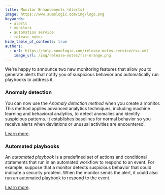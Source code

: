```yaml
---
title: Monitor Enhancements (Alerts)
image: https://www.sumologic.com/img/logo.svg
keywords:
  - alerts
  - monitors
  - automation service
  - release notes
hide_table_of_contents: true
authors:
  - url: https://help.sumologic.com/release-notes-service/rss.xml
    image_url: /img/release-notes/rss-orange.png
---
```


We're happy to announce two new monitoring features that allow you to generate alerts that notify you of suspicious behavior and automatically run playbooks to address it.

### Anomaly detection

You can now use the *Anomaly detection method* when you create a monitor. This method applies advanced analytics techniques, including machine learning and behavioral analytics, to detect anomalies and identify suspicious patterns. It establishes baselines for normal behavior so you receive alerts when deviations or unusual activities are encountered. 

[Learn more](/docs/alerts/monitors/create-monitor/#select-monitor-type-and-detection-method).

### Automated playbooks

 An *automated playbook* is a predefined set of actions and conditional statements that run in an automated workflow to respond to an event. For example, suppose that a monitor detects suspicious behavior that could indicate a security problem. When the monitor sends the alert, it could also run an automated playbook to respond to the event.

 [Learn more](/docs/alerts/monitors/use-playbooks-with-monitors/).